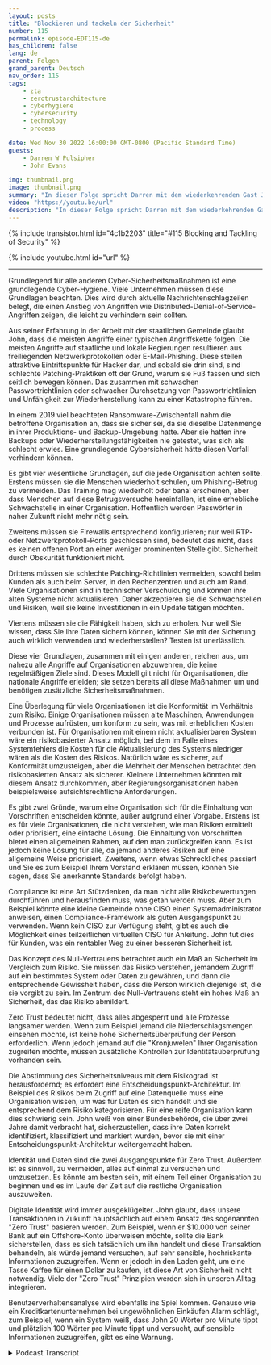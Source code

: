 ```yaml
---
layout: posts
title: "Blockieren und tackeln der Sicherheit"
number: 115
permalink: episode-EDT115-de
has_children: false
lang: de
parent: Folgen
grand_parent: Deutsch
nav_order: 115
tags:
    - zta
    - zerotrustarchitecture
    - cyberhygiene
    - cybersecurity
    - technology
    - process

date: Wed Nov 30 2022 16:00:00 GMT-0800 (Pacific Standard Time)
guests:
    - Darren W Pulsipher
    - John Evans

img: thumbnail.png
image: thumbnail.png
summary: "In dieser Folge spricht Darren mit dem wiederkehrenden Gast John Evans, Chief Technology Advisor bei World Wide Technology (WWT), über Cybersicherheit."
video: "https://youtu.be/url"
description: "In dieser Folge spricht Darren mit dem wiederkehrenden Gast John Evans, Chief Technology Advisor bei World Wide Technology (WWT), über Cybersicherheit."
---
```


<div>
{% include transistor.html id="4c1b2203" title="#115 Blocking and Tackling of Security" %}

{% include youtube.html id="url" %}
</div>

---

Grundlegend für alle anderen Cyber-Sicherheitsmaßnahmen ist eine grundlegende Cyber-Hygiene. Viele Unternehmen müssen diese Grundlagen beachten. Dies wird durch aktuelle Nachrichtenschlagzeilen belegt, die einen Anstieg von Angriffen wie Distributed-Denial-of-Service-Angriffen zeigen, die leicht zu verhindern sein sollten.

Aus seiner Erfahrung in der Arbeit mit der staatlichen Gemeinde glaubt John, dass die meisten Angriffe einer typischen Angriffskette folgen. Die meisten Angriffe auf staatliche und lokale Regierungen resultieren aus freiliegenden Netzwerkprotokollen oder E-Mail-Phishing. Diese stellen attraktive Eintrittspunkte für Hacker dar, und sobald sie drin sind, sind schlechte Patching-Praktiken oft der Grund, warum sie Fuß fassen und sich seitlich bewegen können. Das zusammen mit schwachen Passwortrichtlinien oder schwacher Durchsetzung von Passwortrichtlinien und Unfähigkeit zur Wiederherstellung kann zu einer Katastrophe führen.

In einem 2019 viel beachteten Ransomware-Zwischenfall nahm die betroffene Organisation an, dass sie sicher sei, da sie dieselbe Datenmenge in ihrer Produktions- und Backup-Umgebung hatte. Aber sie hatten ihre Backups oder Wiederherstellungsfähigkeiten nie getestet, was sich als schlecht erwies. Eine grundlegende Cybersicherheit hätte diesen Vorfall verhindern können.

Es gibt vier wesentliche Grundlagen, auf die jede Organisation achten sollte. Erstens müssen sie die Menschen wiederholt schulen, um Phishing-Betrug zu vermeiden. Das Training mag wiederholt oder banal erscheinen, aber dass Menschen auf diese Betrugsversuche hereinfallen, ist eine erhebliche Schwachstelle in einer Organisation. Hoffentlich werden Passwörter in naher Zukunft nicht mehr nötig sein.

Zweitens müssen sie Firewalls entsprechend konfigurieren; nur weil RTP- oder Netzwerkprotokoll-Ports geschlossen sind, bedeutet das nicht, dass es keinen offenen Port an einer weniger prominenten Stelle gibt. Sicherheit durch Obskurität funktioniert nicht.

Drittens müssen sie schlechte Patching-Richtlinien vermeiden, sowohl beim Kunden als auch beim Server, in den Rechenzentren und auch am Rand. Viele Organisationen sind in technischer Verschuldung und können ihre alten Systeme nicht aktualisieren. Daher akzeptieren sie die Schwachstellen und Risiken, weil sie keine Investitionen in ein Update tätigen möchten.

Viertens müssen sie die Fähigkeit haben, sich zu erholen. Nur weil Sie wissen, dass Sie Ihre Daten sichern können, können Sie mit der Sicherung auch wirklich verwenden und wiederherstellen? Testen ist unerlässlich.

Diese vier Grundlagen, zusammen mit einigen anderen, reichen aus, um nahezu alle Angriffe auf Organisationen abzuwehren, die keine regelmäßigen Ziele sind. Dieses Modell gilt nicht für Organisationen, die nationale Angriffe erleiden; sie setzen bereits all diese Maßnahmen um und benötigen zusätzliche Sicherheitsmaßnahmen.

Eine Überlegung für viele Organisationen ist die Konformität im Verhältnis zum Risiko. Einige Organisationen müssen alte Maschinen, Anwendungen und Prozesse aufrüsten, um konform zu sein, was mit erheblichen Kosten verbunden ist. Für Organisationen mit einem nicht aktualisierbaren System wäre ein risikobasierter Ansatz möglich, bei dem im Falle eines Systemfehlers die Kosten für die Aktualisierung des Systems niedriger wären als die Kosten des Risikos. Natürlich wäre es sicherer, auf Konformität umzusteigen, aber die Mehrheit der Menschen betrachtet den risikobasierten Ansatz als sicherer. Kleinere Unternehmen könnten mit diesem Ansatz durchkommen, aber Regierungsorganisationen haben beispielsweise aufsichtsrechtliche Anforderungen.

Es gibt zwei Gründe, warum eine Organisation sich für die Einhaltung von Vorschriften entscheiden könnte, außer aufgrund einer Vorgabe. Erstens ist es für viele Organisationen, die nicht verstehen, wie man Risiken ermittelt oder priorisiert, eine einfache Lösung. Die Einhaltung von Vorschriften bietet einen allgemeinen Rahmen, auf den man zurückgreifen kann. Es ist jedoch keine Lösung für alle, da jemand anderes Risiken auf eine allgemeine Weise priorisiert. Zweitens, wenn etwas Schreckliches passiert und Sie es zum Beispiel Ihrem Vorstand erklären müssen, können Sie sagen, dass Sie anerkannte Standards befolgt haben.

Compliance ist eine Art Stützdenken, da man nicht alle Risikobewertungen durchführen und herausfinden muss, was getan werden muss. Aber zum Beispiel könnte eine kleine Gemeinde ohne CISO einen Systemadministrator anweisen, einen Compliance-Framework als guten Ausgangspunkt zu verwenden. Wenn kein CISO zur Verfügung steht, gibt es auch die Möglichkeit eines teilzeitlichen virtuellen CISO für Anleitung. John tut dies für Kunden, was ein rentabler Weg zu einer besseren Sicherheit ist.

Das Konzept des Null-Vertrauens betrachtet auch ein Maß an Sicherheit im Vergleich zum Risiko. Sie müssen das Risiko verstehen, jemandem Zugriff auf ein bestimmtes System oder Daten zu gewähren, und dann die entsprechende Gewissheit haben, dass die Person wirklich diejenige ist, die sie vorgibt zu sein. Im Zentrum des Null-Vertrauens steht ein hohes Maß an Sicherheit, das das Risiko abmildert.

Zero Trust bedeutet nicht, dass alles abgesperrt und alle Prozesse langsamer werden. Wenn zum Beispiel jemand die Niederschlagsmengen einsehen möchte, ist keine hohe Sicherheitsüberprüfung der Person erforderlich. Wenn jedoch jemand auf die "Kronjuwelen" Ihrer Organisation zugreifen möchte, müssen zusätzliche Kontrollen zur Identitätsüberprüfung vorhanden sein.

Die Abstimmung des Sicherheitsniveaus mit dem Risikograd ist herausfordernd; es erfordert eine Entscheidungspunkt-Architektur. Im Beispiel des Risikos beim Zugriff auf eine Datenquelle muss eine Organisation wissen, um was für Daten es sich handelt und sie entsprechend dem Risiko kategorisieren. Für eine reife Organisation kann dies schwierig sein. John weiß von einer Bundesbehörde, die über zwei Jahre damit verbracht hat, sicherzustellen, dass ihre Daten korrekt identifiziert, klassifiziert und markiert wurden, bevor sie mit einer Entscheidungspunkt-Architektur weitergemacht haben.

Identität und Daten sind die zwei Ausgangspunkte für Zero Trust. Außerdem ist es sinnvoll, zu vermeiden, alles auf einmal zu versuchen und umzusetzen. Es könnte am besten sein, mit einem Teil einer Organisation zu beginnen und es im Laufe der Zeit auf die restliche Organisation auszuweiten.

Digitale Identität wird immer ausgeklügelter. John glaubt, dass unsere Transaktionen in Zukunft hauptsächlich auf einem Ansatz des sogenannten "Zero Trust" basieren werden. Zum Beispiel, wenn er $10.000 von seiner Bank auf ein Offshore-Konto überweisen möchte, sollte die Bank sicherstellen, dass es sich tatsächlich um ihn handelt und diese Transaktion behandeln, als würde jemand versuchen, auf sehr sensible, hochriskante Informationen zuzugreifen. Wenn er jedoch in den Laden geht, um eine Tasse Kaffee für einen Dollar zu kaufen, ist diese Art von Sicherheit nicht notwendig. Viele der "Zero Trust" Prinzipien werden sich in unseren Alltag integrieren.

Benutzerverhaltensanalyse wird ebenfalls ins Spiel kommen. Genauso wie ein Kreditkartenunternehmen bei ungewöhnlichen Einkäufen Alarm schlägt, zum Beispiel, wenn ein System weiß, dass John 20 Wörter pro Minute tippt und plötzlich 100 Wörter pro Minute tippt und versucht, auf sensible Informationen zuzugreifen, gibt es eine Warnung.



<details>
<summary> Podcast Transcript </summary>

<p></p>

</details>
